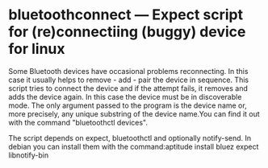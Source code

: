 # bluetoothconnect — Expect script for (re)connectiing (buggy) device for linux

Some Bluetooth devices have occasional problems reconnecting. In this case it usually helps to remove - add - pair the device in sequence. This script tries to connect the device and if the attempt fails, it removes and adds the device again. In this case the device must be in discoverable mode.
The only argument passed to the program is the device name or, more precisely, any unique substring of the device name.You can find it out with the command "bluetoothctl devices".


The script depends on expect, bluetoothctl and optionally notify-send.  In debian you can install them with the command:aptitude install bluez expect libnotify-bin

